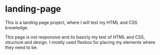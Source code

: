 # landing-page
This is a landing page project, where I will test my HTML and CSS knowledge.

This page is not responsive and its basicly my test of HTML and CSS, structure and design.
I mostly used flexbox for placing my elements where they need to be. 